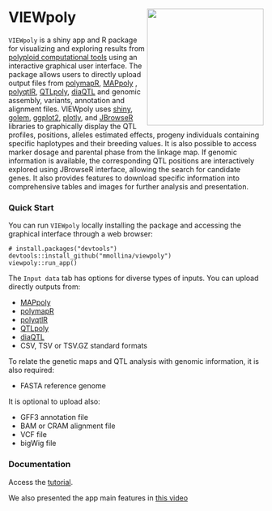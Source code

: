 # VIEWpoly <img src="https://user-images.githubusercontent.com/7572527/145726577-7b01d48b-ca1d-446b-b9c8-aff8c3c9877b.png" align="right" width="230"/>

`VIEWpoly` is a shiny app and R package for visualizing and exploring results from [polyploid computational tools](https://www.polyploids.org/) using an interactive graphical user interface. The package allows users to directly upload output files from [polymapR](https://CRAN.R-project.org/package=polymapR), [MAPpoly](https://CRAN.R-project.org/package=mappoly) , [polyqtlR](https://CRAN.R-project.org/package=polyqtlR), [QTLpoly](https://CRAN.R-project.org/package=qtlpoly), 
[diaQTL](https://github.com/jendelman/diaQTL) and genomic assembly, variants, annotation and alignment files. VIEWpoly uses [shiny](https://CRAN.R-project.org/package=shiny), [golem](https://CRAN.R-project.org/package=golem), [ggplot2](https://CRAN.R-project.org/package=ggplot2), [plotly](https://CRAN.R-project.org/package=plotly), and [JBrowseR]( https://CRAN.R-project.org/package=JBrowseR) libraries to graphically display the QTL profiles, positions, alleles estimated effects, progeny individuals containing specific haplotypes and their breeding values. It is also possible to access marker dosage and parental phase from the linkage map. If genomic information is available, the corresponding QTL positions are interactively explored using JBrowseR interface, allowing the search for candidate genes. It also provides features to download specific information into comprehensive tables and images for further analysis and presentation.

### Quick Start

You can run `VIEWpoly` locally installing the package and accessing the graphical interface through a web browser:

```{r}
# install.packages("devtools")
devtools::install_github("mmollina/viewpoly")
viewpoly::run_app()
```

The `Input data` tab has options for diverse types of inputs. You can upload directly outputs from:

* [MAPpoly](https://CRAN.R-project.org/package=mappoly)
* [polymapR](https://CRAN.R-project.org/package=polymapR)
* [polyqtlR](https://CRAN.R-project.org/package=polyqtlR)
* [QTLpoly](https://CRAN.R-project.org/package=qtlpoly)
* [diaQTL](https://github.com/jendelman/diaQTL)
* CSV, TSV or TSV.GZ standard formats

To relate the genetic maps and QTL analysis with genomic information, it is also required:

* FASTA reference genome

It is optional to upload also: 

* GFF3 annotation file
* BAM or CRAM alignment file
* VCF file
* bigWig file

### Documentation

Access the [tutorial](https://cristianetaniguti.github.io/viewpoly_vignettes/VIEWpoly_tutorial.html). 

We also presented the app main features in [this video](https://www.youtube.com/embed/yqWX86uT5jM)


